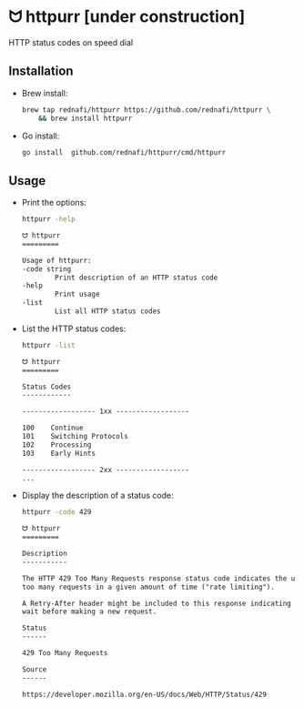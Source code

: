 # ᗢ httpurr [under construction]

HTTP status codes on speed dial

## Installation

* Brew install:

    ```sh
    brew tap rednafi/httpurr https://github.com/rednafi/httpurr \
        && brew install httpurr
    ```

* Go install:

    ```sh
    go install  github.com/rednafi/httpurr/cmd/httpurr
    ```

## Usage

* Print the options:

    ```sh
    httpurr -help
    ```

    ```txt
    ᗢ httpurr
    =========

    Usage of httpurr:
    -code string
            Print description of an HTTP status code
    -help
            Print usage
    -list
            List all HTTP status codes
    ```

* List the HTTP status codes:

    ```sh
    httpurr -list
    ```

    ```txt
    ᗢ httpurr
    =========

    Status Codes
    ------------

    ------------------ 1xx ------------------

    100    Continue
    101    Switching Protocols
    102    Processing
    103    Early Hints

    ------------------ 2xx ------------------
    ...
    ```

* Display the description of a status code:

    ```sh
    httpurr -code 429
    ```

    ```txt
    ᗢ httpurr
    =========

    Description
    -----------

    The HTTP 429 Too Many Requests response status code indicates the user has sent
    too many requests in a given amount of time ("rate limiting").

    A Retry-After header might be included to this response indicating how long to
    wait before making a new request.

    Status
    ------

    429 Too Many Requests

    Source
    ------

    https://developer.mozilla.org/en-US/docs/Web/HTTP/Status/429
    ```
